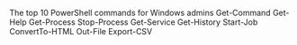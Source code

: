 The top 10 PowerShell commands for Windows admins
Get-Command
Get-Help
Get-Process
Stop-Process
Get-Service
Get-History
Start-Job
ConvertTo-HTML
Out-File
Export-CSV